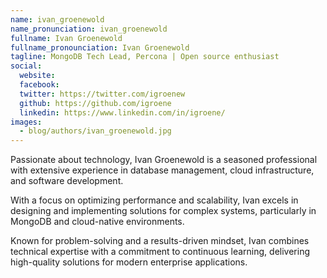 ```yaml
---
name: ivan_groenewold
name_pronunciation: ivan_groenewold
fullname: Ivan Groenewold
fullname_pronounciation: Ivan Groenewold
tagline: MongoDB Tech Lead, Percona | Open source enthusiast 
social:
  website: 
  facebook:
  twitter: https://twitter.com/igroenew
  github: https://github.com/igroene
  linkedin: https://www.linkedin.com/in/igroene/
images:
  - blog/authors/ivan_groenewold.jpg
---
```


Passionate about technology, Ivan Groenewold is a seasoned professional with extensive experience in database management, cloud infrastructure, and software development. 

With a focus on optimizing performance and scalability, Ivan excels in designing and implementing solutions for complex systems, particularly in MongoDB and cloud-native environments. 

Known for problem-solving and a results-driven mindset, Ivan combines technical expertise with a commitment to continuous learning, delivering high-quality solutions for modern enterprise applications.
